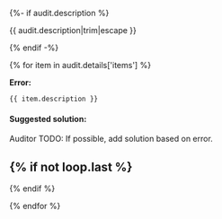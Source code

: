 {%- if audit.description %}

{{ audit.description|trim|escape }}

{% endif -%}

{% for item in audit.details['items'] %}

__Error:__

```
{{ item.description }}
```

#### Suggested solution:
Auditor TODO: If possible, add solution based on error.

{% if not loop.last %}
---
{% endif %}
<br>

{% endfor %}

<br>
